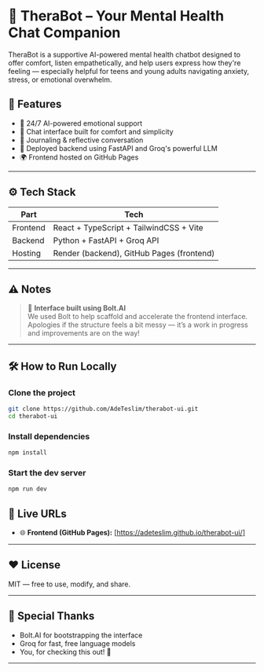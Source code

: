 
# 🧠 TheraBot – Your Mental Health Chat Companion

TheraBot is a supportive AI-powered mental health chatbot designed to offer comfort, listen empathetically, and help users express how they're feeling — especially helpful for teens and young adults navigating anxiety, stress, or emotional overwhelm.


## 💬 Features

- 🧘 24/7 AI-powered emotional support
- 💬 Chat interface built for comfort and simplicity
- 📝 Journaling & reflective conversation
- 🚀 Deployed backend using FastAPI and Groq's powerful LLM
- 🌍 Frontend hosted on GitHub Pages

---

## ⚙️ Tech Stack

| Part       | Tech |
|------------|------|
| Frontend   | React + TypeScript + TailwindCSS + Vite |
| Backend    | Python + FastAPI + Groq API |
| Hosting    | Render (backend), GitHub Pages (frontend) |

---

## ⚠️ Notes

> 🧩 **Interface built using Bolt.AI**  
We used Bolt to help scaffold and accelerate the frontend interface.  
Apologies if the structure feels a bit messy — it’s a work in progress and improvements are on the way!

---

## 🛠️ How to Run Locally

### Clone the project

```bash
git clone https://github.com/AdeTeslim/therabot-ui.git
cd therabot-ui
````

### Install dependencies

```bash
npm install
```

### Start the dev server

```bash
npm run dev
```

## 🔗 Live URLs

* 🌐 **Frontend (GitHub Pages):** [https://adeteslim.github.io/therabot-ui/]

---

## ❤️ License

MIT — free to use, modify, and share.

---

## 🙏 Special Thanks

* Bolt.AI for bootstrapping the interface
* Groq for fast, free language models
* You, for checking this out! 💛

---
